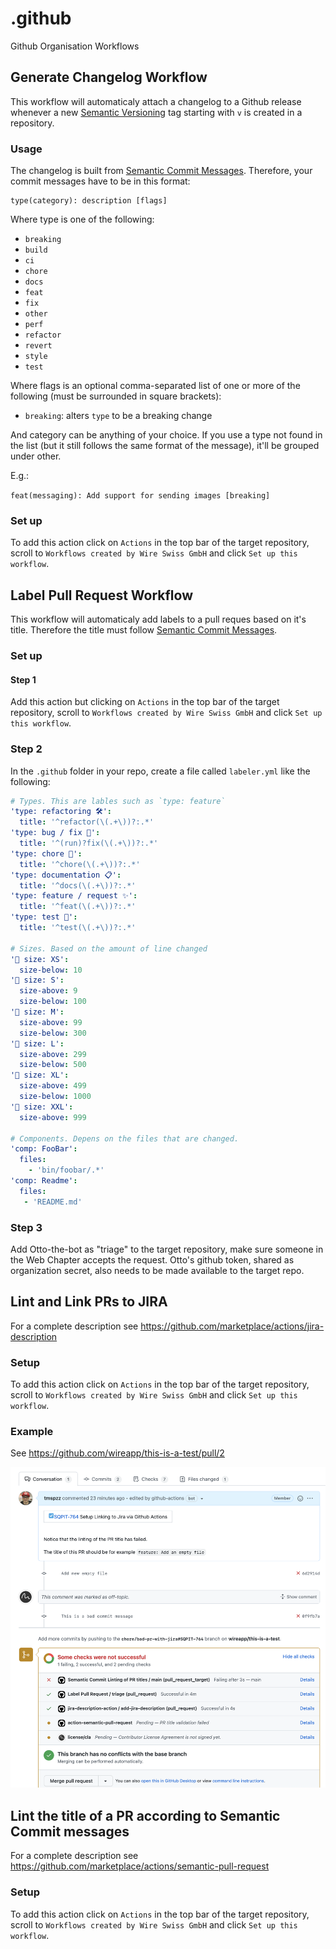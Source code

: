 # .github
Github Organisation Workflows

## Generate Changelog Workflow

This workflow will automaticaly attach a changelog to a Github release whenever a new [Semantic Versioning](https://semver.org) tag starting with `v` is created in a repository.

### Usage 

The changelog is built from [Semantic Commit Messages](https://sparkbox.com/foundry/semantic_commit_messages).
Therefore, your commit messages have to be in this format:

```
type(category): description [flags]
```

Where type is one of the following:

- `breaking`
- `build`
- `ci`
- `chore`
- `docs`
- `feat`
- `fix`
- `other`
- `perf`
- `refactor`
- `revert`
- `style`
- `test`

Where flags is an optional comma-separated list of one or more of the following (must be surrounded in square brackets):

- `breaking`: alters `type` to be a breaking change

And category can be anything of your choice. If you use a type not found in the list (but it still follows the same format of the message), it'll be grouped under other.

E.g.:

`feat(messaging): Add support for sending images [breaking]`


### Set up

To add this action click on `Actions` in the top bar of the target repository, scroll to `Workflows created by Wire Swiss GmbH` and click `Set up this workflow`.

## Label Pull Request Workflow

This workflow will automaticaly add labels to a pull reques based on it's title. Therefore the title must follow [Semantic Commit Messages](https://sparkbox.com/foundry/semantic_commit_messages).

### Set up

#### Step 1

Add this action but clicking on `Actions` in the top bar of the target repository, scroll to `Workflows created by Wire Swiss GmbH` and click `Set up this workflow`.

### Step 2

In the `.github` folder in your repo, create a file called `labeler.yml` like the following:

```yml
# Types. This are lables such as `type: feature` 
'type: refactoring 🛠':
  title: '^refactor(\(.+\))?:.*'
'type: bug / fix 🐞':
  title: '^(run)?fix(\(.+\))?:.*'
'type: chore 🧹':
  title: '^chore(\(.+\))?:.*'
'type: documentation 📋':
  title: '^docs(\(.+\))?:.*'
'type: feature / request ✨':
  title: '^feat(\(.+\))?:.*'
'type: test 👷':
  title: '^test(\(.+\))?:.*'

# Sizes. Based on the amount of line changed
'👕 size: XS':
  size-below: 10
'👕 size: S':
  size-above: 9
  size-below: 100
'👕 size: M':
  size-above: 99
  size-below: 300
'👕 size: L':
  size-above: 299
  size-below: 500
'👕 size: XL':
  size-above: 499
  size-below: 1000
'👕 size: XXL':
  size-above: 999

# Components. Depens on the files that are changed.
'comp: FooBar':
  files:
    - 'bin/foobar/.*'
'comp: Readme':
  files:
   - 'README.md'
```

### Step 3

Add Otto-the-bot as "triage" to the target repository, make sure someone in the Web Chapter accepts the request.
Otto's github token, shared as organization secret, also needs to be made available to the target repo.

## Lint and Link PRs to JIRA

For a complete description see https://github.com/marketplace/actions/jira-description

### Setup

To add this action click on `Actions` in the top bar of the target repository, scroll to `Workflows created by Wire Swiss GmbH` and click `Set up this workflow`.

### Example

See https://github.com/wireapp/this-is-a-test/pull/2

![example-pr](assets/link-to-jira.png)


## Lint the title of a PR according to Semantic Commit messages

For a complete description see https://github.com/marketplace/actions/semantic-pull-request

### Setup

To add this action click on `Actions` in the top bar of the target repository, scroll to `Workflows created by Wire Swiss GmbH` and click `Set up this workflow`.






